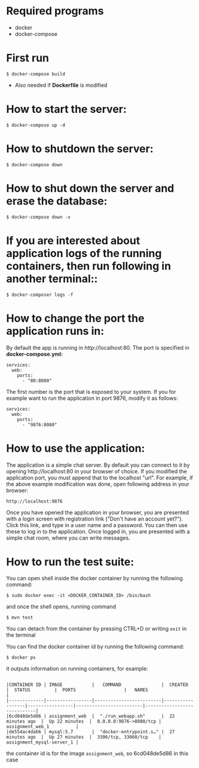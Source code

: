 # Required programs
 * docker 
 * docker-compose


# First run
    $ docker-compose build

*  Also needed if **Dockerfile** is modified

# How to start the server: 
    $ docker-compose up -d

# How to shutdown the server:
    $ docker-compose down

# How to shut down the server and erase the database:
    $ docker-compose down -v

# If you are interested about application logs of the running containers, then run following in another terminal::
    $ docker-composer logs -f

# How to change the port the application runs in:

By default the app is running in http://localhost:80. The port is specified in **docker-compose.yml:**

    services:
      web:
        ports:
          - "80:8080"

The first number is the port that is exposed to your system. If you for example want to run the application in port 9876, modify it as follows:

    services:
      web:
        ports:
          - "9876:8080"

# How to use the application:

The application is a simple chat server. By default you can connect to it by opening http://localhost:80 in your browser of choice.
If you modified the application port, you must append that to the localhost "url". For example, if the above example modification was done, open following address in your browser:  

    http://localhost:9876

Once you have opened the application in your browser, you are presented with a login screen with registration link ("Don't have an account yet?"). Click this link, and type in a user name and a password. You can then use these to log in to the application. Once logged in, you are presented with a simple chat room, where you can write messages. 

# How to run the test suite:

You can open shell inside the docker container by running the following command:

    $ sudo docker exec -it <DOCKER_CONTAINER_ID> /bin/bash

and once the shell opens, running command

    $ mvn test

You can detach from the container by pressing CTRL+D or writing `exit` in the terminal

You can find the docker container id by running the following command:

    $ docker ps

it outputs information on running containers, for example: 

    
```

|CONTAINER ID | IMAGE           |   COMMAND               |  CREATED         |  STATUS         |  PORTS                  |   NAMES                     |
|-------------|-----------------|-------------------------|------------------|-----------------|-------------------------|-----------------------------|
|6cd048de5d86 | assignment_web  |  "./run_webapp.sh"      |  22 minutes ago  |  Up 22 minutes  |  0.0.0.0:9876->8080/tcp |   assignment_web_1          |
|de554ac4da66 | mysql:5.7       |  "docker-entrypoint.s…" |  27 minutes ago  |  Up 27 minutes  |  3306/tcp, 33060/tcp    |   assignment_mysql-server_1 |

```

the container id is for the image `assignment_web`, so 6cd048de5d86 in this case
